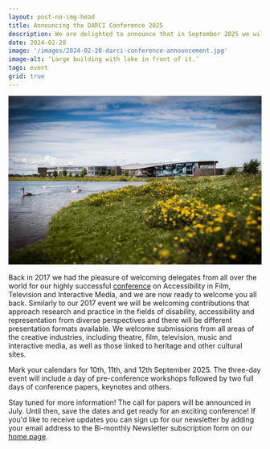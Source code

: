 ```yaml
---
layout: post-no-img-head
title: Announcing the DARCI Conference 2025
description: We are delighted to announce that in September 2025 we will be hosting the Conference on Disability, Accessibility and Representation in the Creative Industries (DARCI) at the University of York (UK).
date: 2024-02-28
image: '/images/2024-02-28-darci-conference-announcement.jpg'
image-alt: ‘Large building with lake in front of it.’
tags: event
grid: true
---
```


![Large building with lake in front of it.](/images/2024-02-28-darci-conference-announcement.jpg)

Back in 2017 we had the pleasure of welcoming delegates from all over the world for our highly successful [conference](conference-on-accessibility-in-film-television-and-interactive-media) on Accessibility in Film, Television and Interactive Media, and we are now ready to welcome you all back. Similarly to our 2017 event we will be welcoming contributions that approach research and practice in the fields of disability, accessibility and representation from diverse perspectives and there will be different presentation formats available. We welcome submissions from all areas of the creative industries, including theatre, film, television, music and interactive media,  as well as those linked to heritage and other cultural sites.

Mark your calendars for 10th, 11th, and 12th September 2025. The three-day event will include a day of pre-conference workshops followed by two full days of conference papers, keynotes and others.

Stay tuned for more information! The call for papers will be announced in July. Until then, save the dates and get ready for an exciting conference! If you'd like to receive updates you can sign up for our newsletter by adding your email address to the Bi-monthly Newsletter subscription form on our [home page](/).